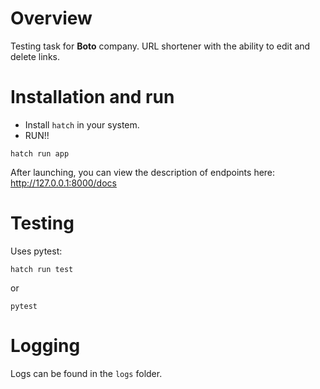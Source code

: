 # Overview

Testing task for **Boto** company. URL shortener with the ability to edit and delete links.

# Installation and run

* Install `hatch` in your system.
* RUN!!

```
hatch run app
```

After launching, you can view the description of endpoints here:
http://127.0.0.1:8000/docs

# Testing

Uses pytest:

```
hatch run test
```

or

```
pytest
```

# Logging

Logs can be found in the `logs` folder.